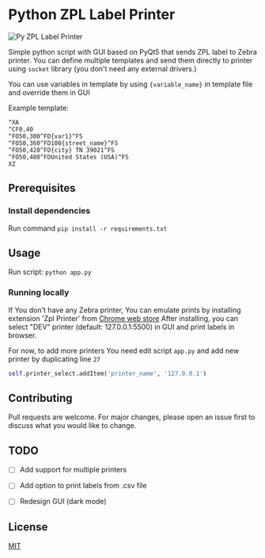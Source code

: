 # Python ZPL Label Printer

![Py ZPL Label Printer](https://i.imgur.com/mIFREfS.png)

Simple python script with GUI based on PyQt5 that sends ZPL label to Zebra printer. You can define multiple templates and send them directly to printer using `socket` library (you don't need any external drivers.)

You can use variables in template by using `{variable_name}` in template file and override them in GUI

Example template:
```angular2html
^XA
^CF0,40
^FO50,300^FD{var1}^FS
^FO50,360^FD100{street_name}^FS
^FO50,420^FD{city} TN 39021^FS
^FO50,480^FDUnited States (USA)^FS
XZ
```


## Prerequisites

### Install dependencies
Run command `pip install -r requirements.txt`

## Usage
Run script: `python app.py`

### Running locally 
If You don't have any Zebra printer, You can emulate prints by installing extension 'Zpl Printer' from [Chrome web store](https://chrome.google.com/webstore/detail/zpl-printer/phoidlklenidapnijkabnfdgmadlcmjo) 
After installing, you can select "DEV" printer (default: 127.0.0.1:5500) in GUI and print labels in browser.

For now, to add more printers You need edit script `app.py` and add new printer by duplicating line `27`
```python 
self.printer_select.addItem('printer_name', '127.0.0.1')
```
## Contributing
Pull requests are welcome. For major changes, please open an issue first to discuss what you would like to change.
## TODO

* [ ] Add support for multiple printers
* [ ] Add option to print labels from .csv file
* [ ] Redesign GUI (dark mode)


## License
[MIT](https://choosealicense.com/licenses/mit/)